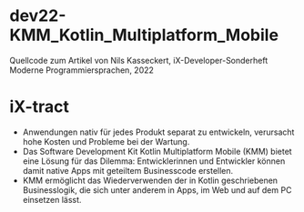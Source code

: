 # dev22-KMM_Kotlin_Multiplatform_Mobile
Quellcode zum Artikel von Nils Kasseckert, iX-Developer-Sonderheft Moderne Programmiersprachen, 2022

# iX-tract
* Anwendungen nativ für jedes Produkt separat zu entwickeln, verursacht hohe Kosten und Probleme bei der Wartung.
* Das Software Development Kit Kotlin Multiplatform Mobile (KMM) bietet eine Lösung für das Dilemma: Entwicklerinnen und Entwickler können damit native Apps mit geteiltem Businesscode erstellen. 
* KMM ermöglicht das Wiederverwenden der in Kotlin geschriebenen Businesslogik, die sich unter anderem in Apps, im Web und auf dem PC einsetzen lässt.
